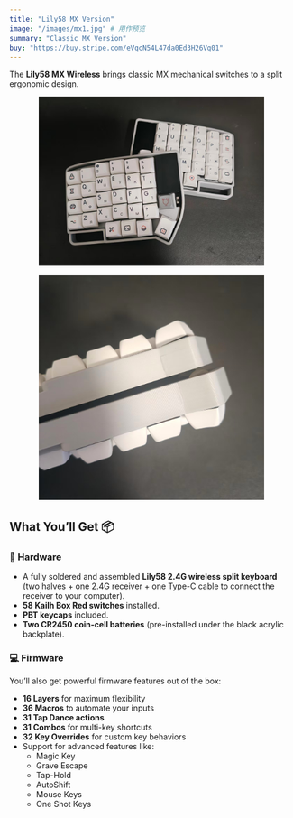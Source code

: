```yaml
---
title: "Lily58 MX Version"
image: "/images/mx1.jpg" # 用作预览
summary: "Classic MX Version"
buy: "https://buy.stripe.com/eVqcN54L47da0Ed3H26Vq01"
---
```


The **Lily58 MX Wireless** brings classic MX mechanical switches to a split ergonomic design.

<p align="center">
  <img src="mx1.jpg" alt="Lily58 Keyboard" width="400">
</p>

<p align="center">
  <img src="mx2.jpg" alt="Lily58 Keyboard" width="400">
</p>

## What You’ll Get 📦

### 🔧 Hardware

- A fully soldered and assembled **Lily58 2.4G wireless split keyboard**
  (two halves + one 2.4G receiver + one Type-C cable to connect the receiver to your computer).
- **58 Kailh Box Red switches** installed.
- **PBT keycaps** included.
- **Two CR2450 coin-cell batteries** (pre-installed under the black acrylic backplate).

### 💻 Firmware

You’ll also get powerful firmware features out of the box:

- **16 Layers** for maximum flexibility
- **36 Macros** to automate your inputs
- **31 Tap Dance actions**
- **31 Combos** for multi-key shortcuts
- **32 Key Overrides** for custom key behaviors
- Support for advanced features like:
  - Magic Key
  - Grave Escape
  - Tap-Hold
  - AutoShift
  - Mouse Keys
  - One Shot Keys
